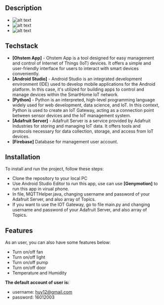 ## Description
- ![alt text]()
- ![alt text]()
- ![alt text]()
## Techstack
- **[Ohstem App]** - Ohstem App is a tool designed for easy management and control of Internet of Things (IoT) devices. It offers a simple and user-friendly interface for users to interact with smart devices conveniently.
- **[Android Studio]** -  Android Studio is an integrated development environment (IDE) used to develop mobile applications for the Android platform. In this case, it's utilized for building apps to control and manage devices within the SmartHome IoT network.
- **[Python]** -  Python is an interpreted, high-level programming language widely used for web development, data science, and IoT. In this context, Python is used to create an IoT Gateway, acting as a connection point between sensor devices and the IoT management system.
- **[Adafruit Server]** - Adafruit Server is a service provided by Adafruit Industries for storing and managing IoT data. It offers tools and protocols necessary for data collection, storage, and access from IoT devices.
- **[Firebase]** Database for management user account.
## Installation
To install and run the project, follow these steps:
- Clone the repository to your local PC
- Use Android Studio Editor to run this app, use can use **[Genymotion]** to run this app in virual phone.
- In file, MQTTHelper.java, changing username and password of your Adafruit Server, and also array of Topics.
- If you want to use the IOT Gateway, go to file main.py and changing username and password of your Adafruit Server, and also array of Topics.

## Features
As an user, you can also have some features below:
- Turn on/off fan
- Turn on/off light
- Turn on/off pump
- Turn on/off door
- Temperature and Humidity 

**The default account of user is:**
- username: huy12@gmail.com 
- password: 16012003






